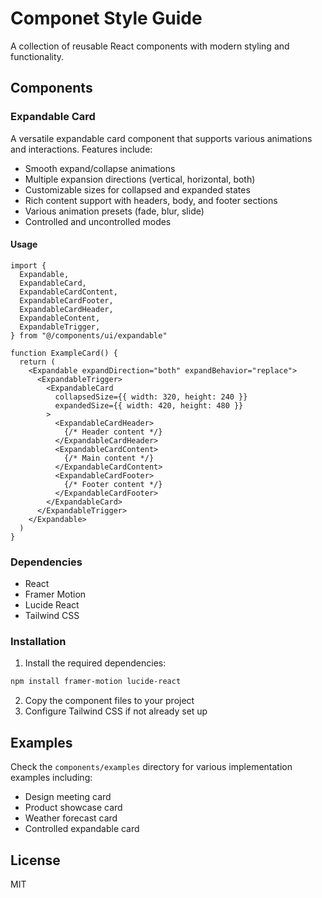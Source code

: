 # Componet Style Guide

A collection of reusable React components with modern styling and functionality.

## Components

### Expandable Card

A versatile expandable card component that supports various animations and interactions. Features include:

- Smooth expand/collapse animations
- Multiple expansion directions (vertical, horizontal, both)
- Customizable sizes for collapsed and expanded states
- Rich content support with headers, body, and footer sections
- Various animation presets (fade, blur, slide)
- Controlled and uncontrolled modes

#### Usage

```tsx
import {
  Expandable,
  ExpandableCard,
  ExpandableCardContent,
  ExpandableCardFooter,
  ExpandableCardHeader,
  ExpandableContent,
  ExpandableTrigger,
} from "@/components/ui/expandable"

function ExampleCard() {
  return (
    <Expandable expandDirection="both" expandBehavior="replace">
      <ExpandableTrigger>
        <ExpandableCard
          collapsedSize={{ width: 320, height: 240 }}
          expandedSize={{ width: 420, height: 480 }}
        >
          <ExpandableCardHeader>
            {/* Header content */}
          </ExpandableCardHeader>
          <ExpandableCardContent>
            {/* Main content */}
          </ExpandableCardContent>
          <ExpandableCardFooter>
            {/* Footer content */}
          </ExpandableCardFooter>
        </ExpandableCard>
      </ExpandableTrigger>
    </Expandable>
  )
}
```

### Dependencies

- React
- Framer Motion
- Lucide React
- Tailwind CSS

### Installation

1. Install the required dependencies:
```bash
npm install framer-motion lucide-react
```

2. Copy the component files to your project
3. Configure Tailwind CSS if not already set up

## Examples

Check the `components/examples` directory for various implementation examples including:

- Design meeting card
- Product showcase card
- Weather forecast card
- Controlled expandable card

## License

MIT
